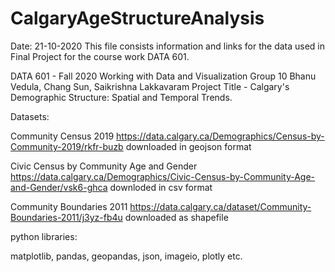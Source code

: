 # CalgaryAgeStructureAnalysis
 
Date: 21-10-2020
This file consists information and links for the data used in Final Project for the course work DATA 601.

DATA 601 - Fall 2020 Working with Data and Visualization
Group 10 Bhanu Vedula, Chang Sun, Saikrishna Lakkavaram
Project Title - Calgary's Demographic Structure: Spatial and Temporal Trends.

Datasets:

Community Census 2019
https://data.calgary.ca/Demographics/Census-by-Community-2019/rkfr-buzb
downloaded in geojson format

Civic Census by Community Age and Gender
https://data.calgary.ca/Demographics/Civic-Census-by-Community-Age-and-Gender/vsk6-ghca
downloded in csv format

Community Boundaries 2011
https://data.calgary.ca/dataset/Community-Boundaries-2011/j3yz-fb4u
downloaded as shapefile

python libraries:

matplotlib, pandas, geopandas, json, imageio, plotly etc.
